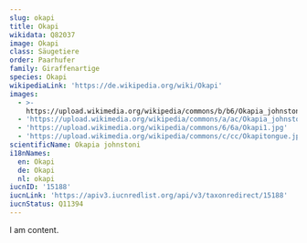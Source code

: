 ```yaml
---
slug: okapi
title: Okapi
wikidata: Q82037
image: Okapi
class: Säugetiere
order: Paarhufer
family: Giraffenartige
species: Okapi
wikipediaLink: 'https://de.wikipedia.org/wiki/Okapi'
images:
  - >-
    https://upload.wikimedia.org/wikipedia/commons/b/b6/Okapia_johnstoni_-Marwell_Wildlife,_Hampshire,_England-8a.jpg
  - 'https://upload.wikimedia.org/wikipedia/commons/a/ac/Okapia_johnstoni1.jpg'
  - 'https://upload.wikimedia.org/wikipedia/commons/6/6a/Okapi1.jpg'
  - 'https://upload.wikimedia.org/wikipedia/commons/c/cc/Okapitongue.jpg'
scientificName: Okapia johnstoni
i18nNames:
  en: Okapi
  de: Okapi
  nl: okapi
iucnID: '15188'
iucnLink: 'https://apiv3.iucnredlist.org/api/v3/taxonredirect/15188'
iucnStatus: Q11394
---
```


I am content.
